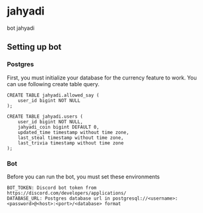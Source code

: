 # jahyadi
bot jahyadi

## Setting up bot
### Postgres
First, you must initialize your database for the currency feature to work. You can use following create table query.
```
CREATE TABLE jahyadi.allowed_say (
    user_id bigint NOT NULL
);

CREATE TABLE jahyadi.users (
    user_id bigint NOT NULL,
    jahyadi_coin bigint DEFAULT 0,
    updated_time timestamp without time zone,
    last_steal timestamp without time zone,
    last_trivia timestamp without time zone
);
```
### Bot
Before you can run the bot, you must set these environments
```
BOT_TOKEN: Discord bot token from https://discord.com/developers/applications/
DATABASE_URL: Postgres database url in postgresql://<username>:<password>@<host>:<port>/<database> format
```
